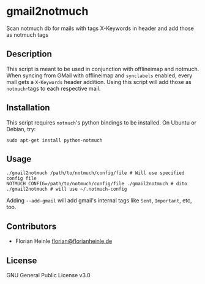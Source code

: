 # gmail2notmuch
Scan notmuch db for mails with tags X-Keywords in header and add those as notmuch tags

## Description

This script is meant to be used in conjunction with offlineimap and notmuch.
When syncing from GMail with offlineimap and `synclabels` enabled, every mail
gets a `X-Keywords` header addition. Using this script will add those as 
`notmuch`-tags to each respective mail.

## Installation

This script requires `notmuch`'s python bindings to be installed. On Ubuntu or Debian, try:

    sudo apt-get install python-notmuch

## Usage

    ./gmail2notmuch /path/to/notmuch/config/file # Will use specified config file
    NOTMUCH_CONFIG=/path/to/notmuch/config/file ./gmail2notmuch # dito
    ./gmail2notmuch # will use ~/.notmuch-config

Adding `--add-gmail` will add gmail's internal tags like `Sent`, `Important`, etc, too.

## Contributors

* Florian Heinle <florian@florianheinle.de>

## License

GNU General Public License v3.0
